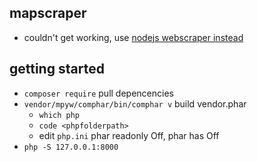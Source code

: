 ## mapscraper

* couldn't get working, use [nodejs webscraper instead](../webscraper/readme.md)

## getting started

* `composer require` pull depencencies
* `vendor/mpyw/comphar/bin/comphar v` build vendor.phar
    * `which php`
    * `code <phpfolderpath>`
    * edit `php.ini` phar readonly Off, phar has Off
* `php -S 127.0.0.1:8000`